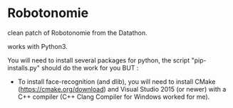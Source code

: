 # Robotonomie

clean patch of Robotonomie from the Datathon.

works with Python3.

You will need to install several packages for python, the script "pip-installs.py" should do the work for you BUT :

- To install face-recognition (and dlib), you will need to install CMake (https://cmake.org/download) and Visual Studio 2015 (or newer) with a C++ compiler (C++ Clang Compiler for Windows worked for me).
